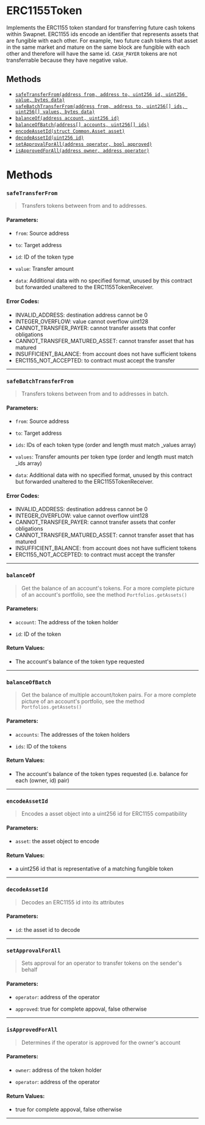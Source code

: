 # ERC1155Token

Implements the ERC1155 token standard for transferring future cash tokens within Swapnet. ERC1155 ids
encode an identifier that represents assets that are fungible with each other. For example, two future cash tokens
that asset in the same market and mature on the same block are fungible with each other and therefore will have the
same id. `CASH_PAYER` tokens are not transferrable because they have negative value.


## Methods
- [`safeTransferFrom(address from, address to, uint256 id, uint256 value, bytes data)`](#safeTransferFrom)
- [`safeBatchTransferFrom(address from, address to, uint256[] ids, uint256[] values, bytes data)`](#safeBatchTransferFrom)
- [`balanceOf(address account, uint256 id)`](#balanceOf)
- [`balanceOfBatch(address[] accounts, uint256[] ids)`](#balanceOfBatch)
- [`encodeAssetId(struct Common.Asset asset)`](#encodeAssetId)
- [`decodeAssetId(uint256 id)`](#decodeAssetId)
- [`setApprovalForAll(address operator, bool approved)`](#setApprovalForAll)
- [`isApprovedForAll(address owner, address operator)`](#isApprovedForAll)



# Methods
### `safeTransferFrom`
> Transfers tokens between from and to addresses.

#### Parameters:
- `from`: Source address

- `to`: Target address

- `id`: ID of the token type

- `value`: Transfer amount

- `data`: Additional data with no specified format, unused by this contract but forwarded unaltered
to the ERC1155TokenReceiver.

#### Error Codes:
- INVALID_ADDRESS: destination address cannot be 0
- INTEGER_OVERFLOW: value cannot overflow uint128
- CANNOT_TRANSFER_PAYER: cannot transfer assets that confer obligations
- CANNOT_TRANSFER_MATURED_ASSET: cannot transfer asset that has matured
- INSUFFICIENT_BALANCE: from account does not have sufficient tokens
- ERC1155_NOT_ACCEPTED: to contract must accept the transfer


***

### `safeBatchTransferFrom`
> Transfers tokens between from and to addresses in batch.

#### Parameters:
- `from`: Source address

- `to`: Target address

- `ids`: IDs of each token type (order and length must match _values array)

- `values`: Transfer amounts per token type (order and length must match _ids array)

- `data`: Additional data with no specified format, unused by this contract but forwarded unaltered
to the ERC1155TokenReceiver.

#### Error Codes:
- INVALID_ADDRESS: destination address cannot be 0
- INTEGER_OVERFLOW: value cannot overflow uint128
- CANNOT_TRANSFER_PAYER: cannot transfer assets that confer obligations
- CANNOT_TRANSFER_MATURED_ASSET: cannot transfer asset that has matured
- INSUFFICIENT_BALANCE: from account does not have sufficient tokens
- ERC1155_NOT_ACCEPTED: to contract must accept the transfer


***

### `balanceOf`
> Get the balance of an account's tokens. For a more complete picture of an account's
portfolio, see the method `Portfolios.getAssets()`

#### Parameters:
- `account`: The address of the token holder

- `id`: ID of the token

#### Return Values:
- The account's balance of the token type requested


***

### `balanceOfBatch`
> Get the balance of multiple account/token pairs. For a more complete picture of an account's
portfolio, see the method `Portfolios.getAssets()`

#### Parameters:
- `accounts`: The addresses of the token holders

- `ids`: ID of the tokens

#### Return Values:
- The account's balance of the token types requested (i.e. balance for each (owner, id) pair)


***

### `encodeAssetId`
> Encodes a asset object into a uint256 id for ERC1155 compatibility

#### Parameters:
- `asset`: the asset object to encode

#### Return Values:
- a uint256 id that is representative of a matching fungible token


***

### `decodeAssetId`
> Decodes an ERC1155 id into its attributes

#### Parameters:
- `id`: the asset id to decode



***

### `setApprovalForAll`
> Sets approval for an operator to transfer tokens on the sender's behalf

#### Parameters:
- `operator`: address of the operator

- `approved`: true for complete appoval, false otherwise


***

### `isApprovedForAll`
> Determines if the operator is approved for the owner's account

#### Parameters:
- `owner`: address of the token holder

- `operator`: address of the operator

#### Return Values:
- true for complete appoval, false otherwise


***



